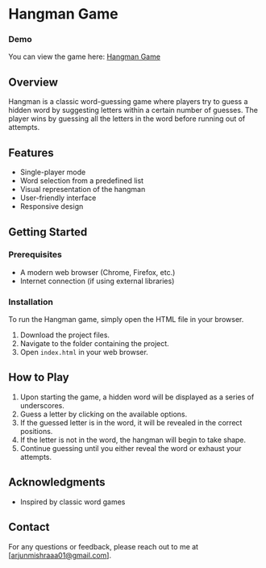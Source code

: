 
# Hangman Game
### Demo
You can view the game here: [Hangman Game](https://arjunmishraaa-web-dev-projects-pyag-7plbkd07v.vercel.app/)

## Overview
Hangman is a classic word-guessing game where players try to guess a hidden word by suggesting letters within a certain number of guesses. The player wins by guessing all the letters in the word before running out of attempts.

## Features
- Single-player mode
- Word selection from a predefined list
- Visual representation of the hangman
- User-friendly interface
- Responsive design

## Getting Started

### Prerequisites
- A modern web browser (Chrome, Firefox, etc.)
- Internet connection (if using external libraries)

### Installation
To run the Hangman game, simply open the HTML file in your browser.

1. Download the project files.
2. Navigate to the folder containing the project.
3. Open `index.html` in your web browser.



## How to Play
1. Upon starting the game, a hidden word will be displayed as a series of underscores.
2. Guess a letter by clicking on the available options.
3. If the guessed letter is in the word, it will be revealed in the correct positions.
4. If the letter is not in the word, the hangman will begin to take shape.
5. Continue guessing until you either reveal the word or exhaust your attempts.


## Acknowledgments
- Inspired by classic word games

## Contact
For any questions or feedback, please reach out to me at [arjunmishraaa01@gmail.com].
